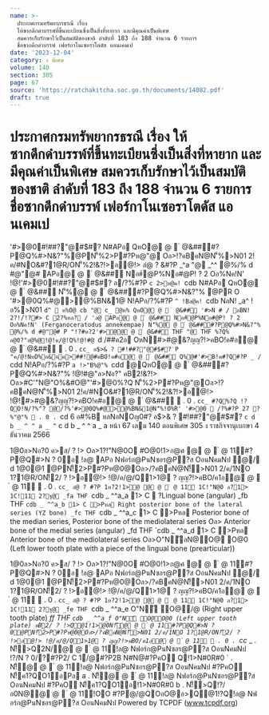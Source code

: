 ```yaml
---
name: >-
  ประกาศกรมทรัพยากรธรณี เรื่อง
  ให้ซากดึกดำบรรพ์ที่ขึ้นทะเบียนซึ่งเป็นสิ่งที่หายาก และมีคุณค่าเป็นพิเศษ
  สมควรเก็บรักษาไว้เป็นสมบัติของชาติ ลำดับที่ 183 ถึง 188 จำนวน 6 รายการ
  ชื่อซากดึกดำบรรพ์ เฟอร์กาโนเซอราโตดัส แอนเคมเป
date: '2023-12-04'
category: ง พิเศษ
volume: 140
section: 305
page: 67
source: 'https://ratchakitcha.soc.go.th/documents/14082.pdf'
draft: true
---
```


# ประกาศกรมทรัพยากรธรณี เรื่อง ให้ซากดึกดำบรรพ์ที่ขึ้นทะเบียนซึ่งเป็นสิ่งที่หายาก และมีคุณค่าเป็นพิเศษ สมควรเก็บรักษาไว้เป็นสมบัติของชาติ ลำดับที่ 183 ถึง 188 จำนวน 6 รายการ ชื่อซากดึกดำบรรพ์ เฟอร์กาโนเซอราโตดัส แอนเคมเป

'#>@0#!##?"@#$#? N#APอ QหO@ @  ํ @&##์#?P@Q%#>N&?"%@PN'็%2>P#?Pห@"@ Oล>!?คBคN@N'็%>N01 2!ค/#NO&#?1@R/ON'็%2!&?!>อ@!> ลํ@ ? &#?P _^a "@ _^^ ํ@%/% d #@"@# APอ@ @  ํ @&##์ Nอ#์@P%Nอ#@P! ? 2 Oอ%Nค!N' !@!'#>@0#!##?"@#$#? ล/?%#?P `c 2>ห@ค! `cdb N#APอ QหO@ @  ํ @&##์ N'็%@ @  ํ @&##์#?P@Q%#>N&?"% @PR O '#>@0Q%#@>@%BN&1@ N!APอ/?%#?P `^ !Bล@ค! `cdb NลN! _a^ !อ%>N01 `d^  ห%O@ cb "@ c_ ํ@ห% QหO@ @  ํ @&##์ '#>N # / ลBN! 2?!/์!?#> C 2?%หล? / 'ล@ APอ@ @  ํ @&##์ Nอ#์@P%Nอ#@P! ? 2 Oอ%Nค!N' (Ferganoceratodus annekempae) N'็%@ @  ํ @&##์#?P@Q%#>N&?"% ํ@%/% d #@"@# P "!?#ห?2'#>ํ@@ @  ํ @&##์ THF "@ THF %?Q% อ@0?"อํ@%@!@!ค/@!Q%!@!#@ `d /##ค2อ OหN#>#@&?ญญ?!>คBO!ค#อ@ @  ํ @&##์  . 0 . `cc_ อ$>& ? #!##?"@#$#? P "ค/@!NหO%อ&อค>##!@#คBO!ค#อ@ @  ํ @&##์ Q%@#'#>B!ค#?Q#?P _ / `cdd N!APอ/?%#?P `a !>"B%@"% `cdd @QหO@ @  ํ @&##์#?P@Q%#>N&?"% !@!#@"ล>Nอ?" คB2!&?!> Oล>#C'"N@"O%&#O@"'#>@0%?Q N'็%2>P#?Pห@"@Oล>!?คBคN@N'็%>N01 2!ค/#NO&#?1@R/ON'็%2!&?!>อ@!> !@!#>#@&?ญญ?!>คBO!ค#อ@ @  ํ @&##์  . 0 . `cc_ #?Q%?Q !?QO!N/?%"? @/?%'#>@0Q%#@>@%BN&1@N'็%!O%R' '#>@0  /?%#?P 27 ?%"@"%  . 0 . `cd 6 อ#%B หลNอNOญ0#? อ$>& ? #!##?"@#$#? ` c d b _ ^ ^ a _ ^ ` c d b _ ^ ^ a _ a หน้า 67 เลม 140 ตอนพิเศษ 305 ง ราชกิจจานุเบกษา 4 ธันวาคม 2566

1@0ล>Nอ?0 ค>ส/ ? !> Oล>1?!"N@0O #O@0!1>ก@ศ @ @  ํ @ 11์#?P@Q#>N ? 0อ !ล@ APอ Nฟอร์ก@PนNซอร@P?ส OอนNคมNป ํ@/ d 1@0@1 @PN!็2>P#?Pห@0@Oล>/?คBคN@N!็>N01 2/ค/1NO 1?1@R/ON!็2/ ? !>อ@!> !@/ค/@/Q1>1@ ? ญญ?!>คBO/ค1อ@ @  ํ @ 11์  . 0 . `cc_ ลํ@ ? #?P 1ห?2!1>ํ@ @ @  ํ @ 11์ 1C!"N@0 ล?1> 1C!11 2?ฐ@ _fa THF `cdb _ ^^a_a 1> C  ?Lingual bone (angular) _fb THF `cdb _ ^^a_b 1> C >Pหล Right posterior bone of the lateral series (YZ bone) _fc THF `cdb _ ^^a_c 1> C >Pหล Posterior bone of the median series, Posterior bone of the mediolateral series Oล> Anterior bone of the medial series (angular) _fd THF `cdb _ ^^a_d 1> C >Pหล Anterior bone of the mediolateral series Oล>O"NัลN@O@ O@0 (Left lower tooth plate with a piece of the lingual bone (prearticular))

1@0ล>Nอ?0 ค>ส/ ? !> Oล>1?!"N@0O #O@0!1>ก@ศ @ @  ํ @ 11์#?P@Q#>N ? 0อ !ล@ APอ Nฟอร์ก@PนNซอร@P?ส OอนNคมNป ํ@/ d 1@0@1 @PN!็2>P#?Pห@0@Oล>/?คBคN@N!็>N01 2/ค/1NO 1?1@R/ON!็2/ ? !>อ@!> !@/ค/@/Q1>1@ ? ญญ?!>คBO/ค1อ@ @  ํ @ 11์  . 0 . `cc_ ลํ@ ? #?P 1ห?2!1>ํ@ @ @  ํ @ 11์ 1C!"N@0 ล?1> 1C!11 2?ฐ@ _fe THF `cdb _ ^^a_e O"Nั O@/@ (Right upper tooth plate) _ff THF `cdb _ ^^a_f O"Nั O@O@0 (Left upper tooth plate) คB2/ ? !>Q@1!1>@0N!็@ @  ํ @ 11์#?P@Q#>N ? 0@PN!็2>P#?Pห@0@Oล>/?คBคN@N!็>N01 2/ค/1NO 1?1@R/ON!็2/ ? !>อ@!> !@/ค/@/Q1>1@ ? ญญ?!>คBO/ค1อ@ @  ํ @ 11์  . 0 . `cc_ _ . N!็>Q2N/@ @  ํ @ 11์!ล@ Nฟอร์ก@PนNซอร@P?ส OอนNคมNป !?/N ? 0/?#?P2/ C 1์/@#?P2B N#N@#?PคO Q!1>N#0R#0 ` . N!็@ @  ํ @ 11์!ล@ Nฟอร์ก@PนNซอร@P?ส OอนNคมNป #?PคO N!็ค1?QO1อPล a . N!็@ @  ํ @ 11์!ล@ Nฟอร์ก@PนNซอร@P?ส OอนNคมNป #?PคO N!็ค1?QO1อ!1>N#0R#0 b . N!็>Q!?/อ0N@@ @  ํ @ 11์!OO #?Pํ@/@QOอO@อ>Q@1!?Q!ล@ Nฟอร์ก@PนNซอร@P?ส OอนNคมNป Powered by TCPDF (www.tcpdf.org)
